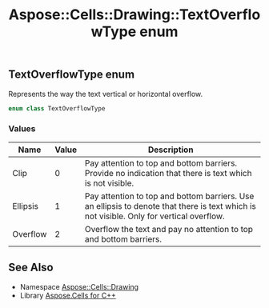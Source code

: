 ﻿---
title: Aspose::Cells::Drawing::TextOverflowType enum
linktitle: TextOverflowType
second_title: Aspose.Cells for C++ API Reference
description: 'Aspose::Cells::Drawing::TextOverflowType enum. Represents the way the text vertical or horizontal overflow in C++.'
type: docs
weight: 11500
url: /cpp/aspose.cells.drawing/textoverflowtype/
---
## TextOverflowType enum


Represents the way the text vertical or horizontal overflow.

```cpp
enum class TextOverflowType
```

### Values

| Name | Value | Description |
| --- | --- | --- |
| Clip | 0 | Pay attention to top and bottom barriers. Provide no indication that there is text which is not visible. |
| Ellipsis | 1 | Pay attention to top and bottom barriers. Use an ellipsis to denote that there is text which is not visible. Only for vertical overflow. |
| Overflow | 2 | Overflow the text and pay no attention to top and bottom barriers. |

## See Also

* Namespace [Aspose::Cells::Drawing](../)
* Library [Aspose.Cells for C++](../../)
